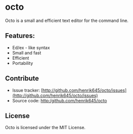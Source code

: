 # octo
Octo is a small and efficient text editor for the command line.

## Features:

 * Ed/ex - like syntax
 * Small and fast
 * Efficient 
 * Portability

## Contribute

 * Issue tracker: [http://github.com/henrik645/octo/issues](http://github.com/henrik645/octo/issues)
 * Source code: [http:/github.com/henrik645/octo](http://github.com/henrik645/octo)

## License

 Octo is licensed under the MIT License.
